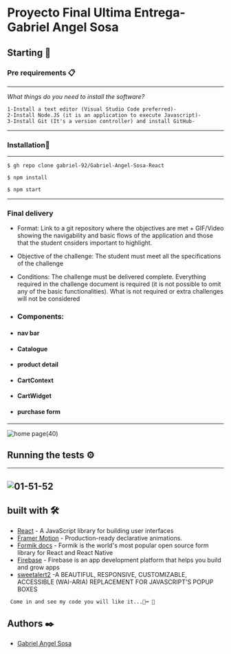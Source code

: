 # Proyecto Final Ultima Entrega-Gabriel Angel Sosa

## Starting 🚀

### Pre requirements 📋

---

_What things do you need to install the software?_

```
1-Install a text editor (Visual Studio Code preferred)-
2-Install Node.JS (it is an application to execute Javascript)-
3-Install Git (It's a version controller) and install GitHub-
```

---

### Installation🔧

---

```
$ gh repo clone gabriel-92/Gabriel-Angel-Sosa-React

$ npm install

$ npm start

```

---

### Final delivery

-   Format: Link to a git repository where the objectives are met + GIF/Video showing the navigability and basic flows of the application and those that the student cnsiders important to highlight.

-   Objective of the challenge: The student must meet all the specifications of the challenge

-   Conditions: The challenge must be delivered complete. Everything required in the challenge document is required (it is not possible to omit any of the basic functionalities). What is not required or extra challenges will not be considered

-   ### Components:

-   #### nav bar
-   #### Catalogue
-   #### product detail
-   #### CartContext
-   #### CartWidget
-   #### purchase form

---

![home page(40)](https://user-images.githubusercontent.com/97252275/183267239-a6bce998-596d-470b-a8bc-7a8c5a2f69da.png)

## Running the tests ⚙️

---

## ![01-51-52](https://user-images.githubusercontent.com/97252275/183269688-7664d6d8-70b1-4e26-940d-a8be33264369.gif)

## built with 🛠️

-   [React](https://reactjs.org/docs/getting-started.html) - A JavaScript library for building user interfaces
-   [Framer Motion](https://www.framer.com/docs/) - Production-ready declarative animations.
-   [Formik docs](https://formik.org/docs/overview) - Formik is the world's most popular open source form library for React and React Native
-   [Firebase](https://firebase.google.com/docs) - Firebase is an app development platform that helps you build and grow apps
-   [sweetalert2](https://sweetalert2.github.io/) -A BEAUTIFUL, RESPONSIVE, CUSTOMIZABLE, ACCESSIBLE (WAI-ARIA) REPLACEMENT FOR JAVASCRIPT'S POPUP BOXES

 
```
 Come in and see my code you will like it...🔩⌨️ 🤩
```

## Authors ✒️

-   [Gabriel Angel Sosa](https://github.com/gabriel-92)
